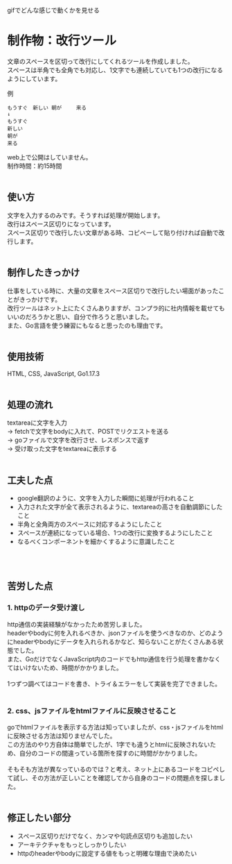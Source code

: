 
gifでどんな感じで動くかを見せる

# 制作物：改行ツール
文章のスペースを区切って改行にしてくれるツールを作成しました。</br>
スペースは半角でも全角でも対応し、1文字でも連続していても1つの改行になるようにしています。

例
```
もうすぐ　新しい 朝が  　 来る
↓
もうすぐ
新しい
朝が
来る
```

web上で公開はしていません。  
制作時間：約15時間  
</br>

## 使い方
文字を入力するのみです。そうすれば処理が開始します。  
改行はスペース区切りになっています。  
スペース区切りで改行したい文章がある時、コピペーして貼り付ければ自動で改行します。  
</br>

## 制作したきっかけ
仕事をしている時に、大量の文章をスペース区切りで改行したい場面があったことがきっかけです。  
改行ツールはネット上にたくさんありますが、コンプラ的に社内情報を載せてもいいのだろうかと思い、自分で作ろうと思いました。  
また、Go言語を使う練習にもなると思ったのも理由です。  
<br>

## 使用技術
HTML, CSS, JavaScript, Go1.17.3  
<br>

## 処理の流れ
textareaに文字を入力  
-> fetchで文字をbodyに入れて、POSTでリクエストを送る  
-> goファイルで文字を改行させ、レスポンスで返す  
-> 受け取った文字をtextareaに表示する  
<br>

## 工夫した点
- google翻訳のように、文字を入力した瞬間に処理が行われること
- 入力された文字が全て表示されるように、textareaの高さを自動調節にしたこと
- 半角と全角両方のスペースに対応するようにしたこと
- スペースが連続になっている場合、1つの改行に変換するようにしたこと
- なるべくコンポーネントを細かくするように意識したこと
<br>
<br>

## 苦労した点
### 1. httpのデータ受け渡し  
http通信の実装経験がなかったため苦労しました。  
headerやbodyに何を入れるべきか、jsonファイルを使うべきなのか、どのようにheaderやbodyにデータを入れられるかなど、知らないことがたくさんある状態でした。  
また、GoだけでなくJavaScript内のコードでもhttp通信を行う処理を書かなくてはいけないため、時間がかかりました。  
<br>
1つずつ調べてはコードを書き、トライ＆エラーをして実装を完了できました。  
<br>

### 2. css、jsファイルをhtmlファイルに反映させること
goでhtmlファイルを表示する方法は知っていましたが、css・jsファイルをhtmlに反映させる方法は知りませんでした。  
この方法のやり方自体は簡単でしたが、1字でも違うとhtmlに反映されないため、自分のコードの間違っている箇所を探すのに時間がかかりました。  
<br>
そもそも方法が異なっているのでは？と考え、ネット上にあるコードをコピペして試し、その方法が正しいことを確認してから自身のコードの問題点を探しました。  
<br>

## 修正したい部分
- スペース区切りだけでなく、カンマや句読点区切りも追加したい
- アーキテクチャをもっとしっかりしたい
- httpのheaderやbodyに設定する値をもっと明確な理由で決めたい
